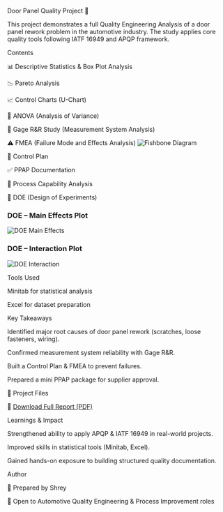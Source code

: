 Door Panel Quality Project 🚗

This project demonstrates a full Quality Engineering Analysis of a door panel rework problem in the automotive industry.
The study applies core quality tools following IATF 16949 and APQP framework.

Contents

📊 Descriptive Statistics & Box Plot Analysis



📉 Pareto Analysis



📈 Control Charts (U-Chart)


🧪 ANOVA (Analysis of Variance)


🔧 Gage R&R Study (Measurement System Analysis)


⚠️ FMEA (Failure Mode and Effects Analysis)
![Fishbone Diagram](./figures/fishbone.png)

📑 Control Plan


✅ PPAP Documentation

📏 Process Capability Analysis

🎯 DOE (Design of Experiments)
### DOE – Main Effects Plot
![DOE Main Effects](./figures/doe_main_effects.png)


### DOE – Interaction Plot
![DOE Interaction](./figures/doe_interaction.png)

Tools Used

Minitab for statistical analysis

Excel for dataset preparation

Key Takeaways

Identified major root causes of door panel rework (scratches, loose fasteners, wiring).

Confirmed measurement system reliability with Gage R&R.

Built a Control Plan & FMEA to prevent failures.

Prepared a mini PPAP package for supplier approval.

📄 Project Files

📕 [Download Full Report (PDF)](./Final_Door_Panel_Project.pdf)


Learnings & Impact

Strengthened ability to apply APQP & IATF 16949 in real-world projects.

Improved skills in statistical tools (Minitab, Excel).

Gained hands-on exposure to building structured quality documentation.

Author

👤 Prepared by Shrey

🚀 Open to Automotive Quality Engineering & Process Improvement roles

